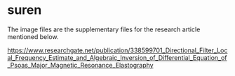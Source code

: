 # suren

The image files are the supplementary files for the research article mentioned below.

https://www.researchgate.net/publication/338599701_Directional_Filter_Local_Frequency_Estimate_and_Algebraic_Inversion_of_Differential_Equation_of_Psoas_Major_Magnetic_Resonance_Elastography
